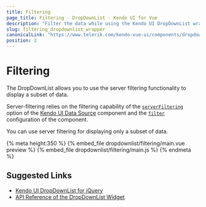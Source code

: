 ```yaml
---
title: Filtering
page_title: Filtering - DropDownList - Kendo UI for Vue
description: "Filter the data while using the Kendo UI DropDownList wrapper for Vue."
slug: filtering_dropdownlist_wrapper
canonicalLink: "https://www.telerik.com/kendo-vue-ui/components/dropdowns/dropdownlist/filtering/"
position: 3
---
```


<div><WrapperBanner link="/kendo-vue-ui/components/dropdowns/dropdownlist/filtering"></WrapperBanner></div>

# Filtering

The DropDownList allows you to use the server filtering functionality to display a subset of data.

Server-filtering relies on the filtering capability of the [`serverFiltering`](https://docs.telerik.com/kendo-ui/api/javascript/data/datasource#configuration-serverFiltering) option of the [Kendo UI Data Source](https://docs.telerik.com/kendo-ui/framework/datasource/overview) component and the [`filter`](https://docs.telerik.com/kendo-ui/api/javascript/ui/dropdownlist#configuration-filter) configuration of the component.

You can use server filtering for displaying only a subset of data.

{% meta height:350 %}
{% embed_file dropdownlist/filtering/main.vue preview %}
{% embed_file dropdownlist/filtering/main.js %}
{% endmeta %}

## Suggested Links

* [Kendo UI DropDownList for jQuery](https://docs.telerik.com/kendo-ui/controls/editors/dropdownlist/overview)
* [API Reference of the DropDownList Widget](https://docs.telerik.com/kendo-ui/api/javascript/ui/dropdownlist)
